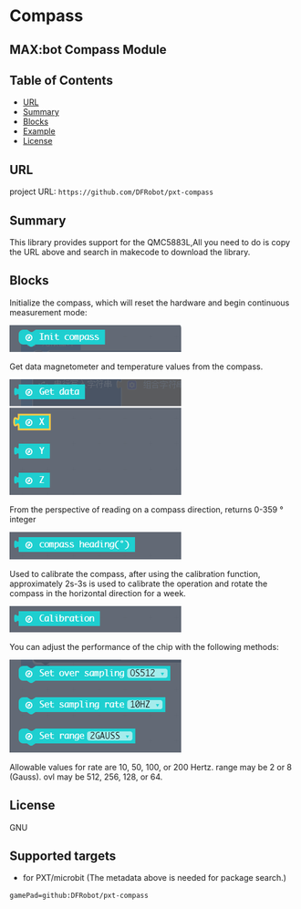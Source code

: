 # Compass

MAX:bot Compass Module
---------------------------------------------------------

## Table of Contents

* [URL](#url)
* [Summary](#summary)
* [Blocks](#blocks)
* [Example](#example)
* [License](#license)

## URL
project URL: ```https://github.com/DFRobot/pxt-compass```

## Summary

This library provides support for the QMC5883L,All you need to do is copy the URL above and search in makecode to download the library.

## Blocks
Initialize the compass, which will reset the hardware and begin continuous measurement mode:

![image](https://github.com/DFRobot/pxt-compass/blob/master/image/1.png)

Get data magnetometer and temperature values from the compass.

![image](https://github.com/DFRobot/pxt-compass/blob/master/image/2.png)<br>
![image](https://github.com/DFRobot/pxt-compass/blob/master/image/2.1.png)

From the perspective of reading on a compass direction, returns 0-359 ° integer

![image](https://github.com/DFRobot/pxt-compass/blob/master/image/3.png)

Used to calibrate the compass, after using the calibration function, approximately 2s-3s is used to calibrate the operation and rotate the compass in the horizontal direction for a week.

![image](https://github.com/DFRobot/pxt-compass/blob/master/image/4.png)

You can adjust the performance of the chip with the following methods:

![image](https://github.com/DFRobot/pxt-compass/blob/master/image/5.png)

Allowable values for rate are 10, 50, 100, or 200 Hertz. range may be 2 or 8 (Gauss). ovl may be 512, 256, 128, or 64.

## License

GNU

## Supported targets

* for PXT/microbit
(The metadata above is needed for package search.)
```package
gamePad=github:DFRobot/pxt-compass
```

